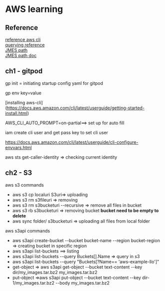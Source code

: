 # AWS learning

## Reference
[reference aws cli](https://awscli.amazonaws.com/v2/documentation/api/latest/index.html)  
[querying reference](https://docs.aws.amazon.com/cli/v1/userguide/cli-usage-filter.html#cli-usage-filter-resources)  
[JMES path](https://jmespath.org/)  
[JMES path doc](https://jmespath.org/specification.html#id20)  

## ch1 - gitpod

gp init = initiating startup config yaml for gitpod

gp env key=value

[installing aws-cli] (https://docs.aws.amazon.com/cli/latest/userguide/getting-started-install.html)

AWS_CLI_AUTO_PROMPT=on-partial==> set up for auto fill

iam create cli user and get pass key to set cli user

https://docs.aws.amazon.com/cli/latest/userguide/cli-configure-envvars.html

aws sts get-caller-identity => checking current identity

## ch2  - S3

aws s3 commands

- aws s3 cp localuri S3uri=> uploading
- aws s3 rm s3fileuri => removing
- aws s3 rm s3bucketuri --recursive => remove all files in bucket
- aws s3 rb s3bucketuri => removing bucket **bucket need to be empty to delete**
- aws sync folder/ s3bucketuri => uploading all files from local folder

aws s3api commands
- aws s3api create-bucket --bucket bucket-name --region bucket-region => creating bucket in specific region
- aws s3api list-buckets ==> listing
- aws s3api list-buckets --query Buckets[].Name => query in s3
- aws s3api list-buckets --query "Buckets[?Name== 'aws-example-llo']"
- get-object => aws s3api get-object --bucket text-content --key dir/my_images.tar.bz2 my_images.tar.bz2
- put-object =>aws s3api put-object --bucket text-content --key dir-1/my_images.tar.bz2 --body my_images.tar.bz2